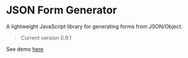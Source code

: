 # JSON Form Generator
A lightweight JavaScript library for generating forms from JSON/Object.
> Current version 0.9.1

See demo [here](https://rmanaf.github.io/json-form/index.html)
